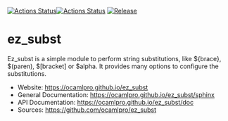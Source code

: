 
[![Actions Status](https://github.com/ocamlpro/ez_subst/workflows/Main%20Workflow/badge.svg)](https://github.com/ocamlpro/ez_subst/actions)[![Actions Status](https://github.com/ocamlpro/ez_subst/workflows/doc-deploy/badge.svg)](https://github.com/ocamlpro/ez_subst/actions)
[![Release](https://img.shields.io/github/release/ocamlpro/ez_subst.svg)](https://github.com/ocamlpro/ez_subst/releases)

# ez_subst

Ez_subst is a simple module to perform string substitutions, like
${brace}, $(paren), $[bracket] or $alpha. It provides many options
to configure the substitutions.


* Website: https://ocamlpro.github.io/ez_subst
* General Documentation: https://ocamlpro.github.io/ez_subst/sphinx
* API Documentation: https://ocamlpro.github.io/ez_subst/doc
* Sources: https://github.com/ocamlpro/ez_subst
